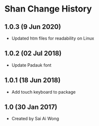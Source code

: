 Shan Change History
=======================

1.0.3 (9 Jun 2020)
-------------------
* Updated htm files for readability on Linux

1.0.2 (02 Jul 2018)
-------------------
* Update Padauk font

1.0.1 (18 Jun 2018)
-------------------
* Add touch keyboard to package

1.0 (30 Jan 2017)
-----------------

* Created by Sai Ai Wong
